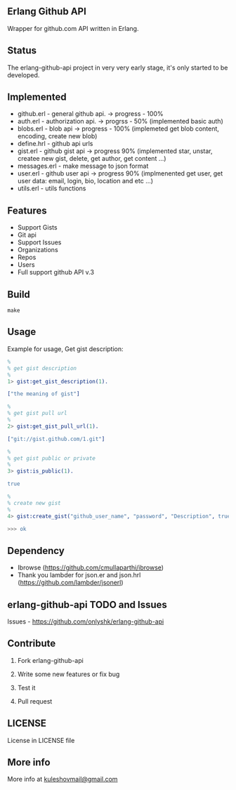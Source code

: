 ## Erlang Github API

Wrapper for github.com API written in Erlang.

## Status
The erlang-github-api project in very very early stage, it's only started to be developed.

## Implemented

  * github.erl - general github api.  -> progress  - 100%
  * auth.erl - authorization api. -> progrss - 50% (implemented basic auth)
  * blobs.erl - blob api -> progress - 100% (implemeted get blob content, encoding, create new blob)
  * define.hrl - github api urls
  * gist.erl - github gist api -> progress 90% (implemented star, unstar, createe new gist, delete, get author, get content ...)
  * messages.erl - make message to json format
  * user.erl - github user api -> progress 90% (implmenented get user, get user data: email, login, bio, location and etc ...)
  * utils.erl - utils functions

## Features

  * Support Gists
  * Git api
  * Support Issues 
  * Organizations
  * Repos
  * Users
  * Full support github API v.3
  
## Build
```
make
```
  
## Usage
Example for usage, Get gist description:

```erlang
%
% get gist description
%
1> gist:get_gist_description(1).

["the meaning of gist"]

%
% get gist pull url
%
2> gist:get_gist_pull_url(1).

["git://gist.github.com/1.git"]

%
% get gist public or private
%
3> gist:is_public(1).

true

%
% create new gist
%
4> gist:create_gist("github_user_name", "password", "Description", true, "file.txt", "Gist content").

>>> ok

```
  
## Dependency

  * Ibrowse (https://github.com/cmullaparthi/ibrowse)
  * Thank you lambder for json.er and json.hrl (https://github.com/lambder/jsonerl)
  
## erlang-github-api TODO and Issues
Issues - <https://github.com/onlyshk/erlang-github-api>
  
## Contribute
 1) Fork erlang-github-api
 
 2) Write some new features or fix bug
 
 3) Test it
 
 4) Pull request
  
## LICENSE
License in LICENSE file

## More info
More info at kuleshovmail@gmail.com
